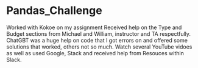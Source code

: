 # Pandas_Challenge
Worked with Kokoe on my assignment
Received help on the Type and Budget sections from Michael and William, instructor and TA respectfully.
ChatGBT was a huge help on code that I got errors on and offered some solutions that worked, others not so much.
Watch several YouTube vidoes as well as used Google, Stack and received help from Resouces within Slack.
